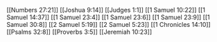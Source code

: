 [[Numbers 27:21]]
[[Joshua 9:14]]
[[Judges 1:1]]
[[1 Samuel 10:22]]
[[1 Samuel 14:37]]
[[1 Samuel 23:4]]
[[1 Samuel 23:6]]
[[1 Samuel 23:9]]
[[1 Samuel 30:8]]
[[2 Samuel 5:19]]
[[2 Samuel 5:23]]
[[1 Chronicles 14:10]]
[[Psalms 32:8]]
[[Proverbs 3:5]]
[[Jeremiah 10:23]]
